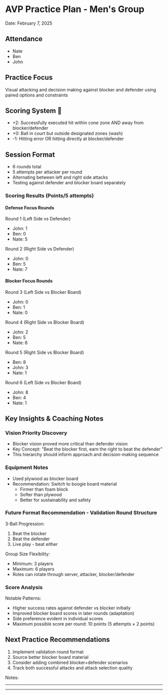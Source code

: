 # AVP Practice Plan - Men's Group
Date: February 7, 2025

## Attendance
- Nate
- Ben
- John

## Practice Focus
Visual attacking and decision making against blocker and defender using paired options and constraints

## Scoring System 🎯
- +2: Successfully executed hit within cone zone AND away from blocker/defender
- +0: Ball in court but outside designated zones (wash)
- -1: Hitting error OR hitting directly at blocker/defender

## Session Format
- 6 rounds total
- 5 attempts per attacker per round
- Alternating between left and right side attacks
- Testing against defender and blocker board separately

### Scoring Results (Points/5 attempts)

#### Defense Focus Rounds
Round 1 (Left Side vs Defender)
- John: 1
- Ben: 0
- Nate: 5

Round 2 (Right Side vs Defender)
- John: 0
- Ben: 5
- Nate: 7

#### Blocker Focus Rounds
Round 3 (Left Side vs Blocker Board)
- John: 0
- Ben: 1
- Nate: 0

Round 4 (Right Side vs Blocker Board)
- John: 2
- Ben: 5
- Nate: 6

Round 5 (Right Side vs Blocker Board)
- Ben: 8
- John: 3
- Nate: 1

Round 6 (Left Side vs Blocker Board)
- John: 8
- Ben: 4
- Nate: 1

## Key Insights & Coaching Notes

### Vision Priority Discovery
- Blocker vision proved more critical than defender vision
- Key Concept: "Beat the blocker first, earn the right to beat the defender"
- This hierarchy should inform approach and decision-making sequence

### Equipment Notes
- Used plywood as blocker board
- Recommendation: Switch to boogie board material
  - Firmer than foam block
  - Softer than plywood
  - Better for sustainability and safety

### Future Format Recommendation - Validation Round Structure
3-Ball Progression:
1. Beat the blocker
2. Beat the defender
3. Live play - beat either

Group Size Flexibility:
- Minimum: 3 players
- Maximum: 6 players
- Roles can rotate through server, attacker, blocker/defender

### Score Analysis
Notable Patterns:
- Higher success rates against defender vs blocker initially
- Improved blocker board scores in later rounds (adaptation)
- Side preference evident in individual scores
- Maximum possible score per round: 10 points (5 attempts × 2 points)

## Next Practice Recommendations
1. Implement validation round format
2. Source better blocker board material
3. Consider adding combined blocker+defender scenarios
4. Track both successful attacks and attack selection quality

Notes:
___________________________
___________________________